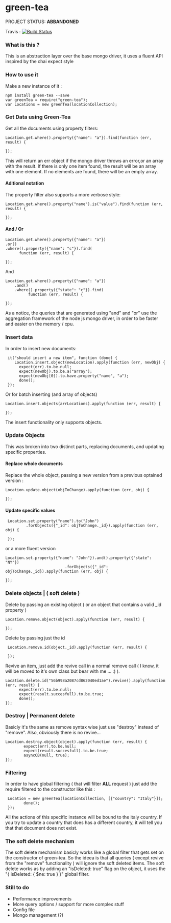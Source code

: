 # green-tea 
PROJECT STATUS: __ABBANDONED__

Travis : [![Build Status](https://travis-ci.org/laur3d/green-tea.svg?branch=master)](https://travis-ci.org/laur3d/green-tea)
### What is this ? 

This is an abstraction layer over the base mongo driver, it uses a fluent API inspired by the 
chai expect style 



### How to use it 

Make a new instance of it : 

    npm install green-tea --save 
    var greenTea = require("green-tea");    
    var Locations = new greenTea(locationCollection);
    
### Get Data using Green-Tea

Get all the documents using property filters:


    Location.get.where().property({"name": "a"}).find(function (err, result) {
          
    });


This will return an err object if the mongo driver throws an  error,or an array with the 
result. If there is only one item found, the result will be an array with one element. 
If no elements are found, there will be an empty array.

#### Aditional notation

The property filter also supports a more verbose style: 

    Location.get.where().property("name").is("value").find(function (err, result) {
        
    });

#### And / Or 

    Location.get.where().property({"name": "a"})
    .or()
    .where().property({"name": "c"}).find(
          function (err, result) {
    
    });

 And 

    Location.get.where().property({"name": "a"})
        .and()
        .where().property({"state": "c"}).find(
              function (err, result) {
        
    });

As a notice, the queries that are generated using "and" and "or" use the aggregation 
framework of the node js mongo driver, in order to be faster and easier on the memory / cpu.

### Insert data 

In order to insert new documents:

     it("should insert a new item", function (done) {
        Location.insert.object(newLocation).apply(function (err, newObj) {
          expect(err).to.be.null;
          expect(newObj).to.be.a("array");
          expect(newObj[0]).to.have.property("name", "a");
          done();
     });

Or for batch inserting (and array of objects)

    Location.insert.objects(arrLocations).apply(function (err, result) {

    });

The insert functionality only supports objects. 

### Update Objects

This was broken into two distinct parts, replacing documents, and updating specific 
properties.

#### Replace whole documents
Replace the whole object, passing a new version from a previous optained version :

    Location.update.object(objToChange).apply(function (err, obj) {
   
    });


#### Update specific values

     Location.set.property("name").to("John")
             .forObjects({"_id": objToChange._id}).apply(function (err, obj) {
                          
     });

or a more fluent version

    Location.set.property({"name": "John"}).and().property({"state": "NY"})
                              .forObjects({"_id": objToChange._id}).apply(function (err, obj) {
    
    });


### Delete objects | ( soft delete )

Delete by passing an existing object ( or an object that contains a valid _id property )

    Location.remove.object(object).apply(function (err, result) {
    
    });

Delete by passing just the id 

     Location.remove.id(object._id).apply(function (err, result) {
     
     });

Revive an item, just add the revive call in a normal remove call ( I know, it will be moved to it's own class but
 bear with me ... :) ).

    Location.delete.id("56b998a2087cd862040ed1ae").revive().apply(function (err, result) {
          expect(err).to.be.null;
          expect(result.succesfull).to.be.true;
          done();
    });

### Destroy | Permanent delete 

Basicly it's the same as remove syntax wise just use "destroy" instead of "remove". Also, obviously there is no revive... 

    Location.destroy.object(object).apply(function (err, result) {
            expect(err).to.be.null;
            expect(result.succesfull).to.be.true;
            asyncCB(null, true);
    });

### Filtering

In order to have global filtering ( that will filter __ALL__ request ) just add the
 require filtered to the constructor like this : 
 
     Location = new greenTea(locationCollection, [{"country": "Italy"}]);
            done();
     });

All the actions of this specific instance will be bound to the italy country. 
If you try to update a country that does has a different country, it will tell you that
that document does not exist.

### The soft delete mechanism

The soft delete mechanism basicly works like a global filter that gets set on the constructor of green-tea. 
So the ideea is that all queries ( except revive from the "remove" functionality ) will ignore the soft deleted items.
The soft delete works as by adding an "isDeleted: true" flag on the object, it uses the "{ isDeleted: { $ne: true } }" 
global filter.

### Still to do 


* Performance improvements
* More query options / support for more complex stuff
* Config file
* Mongo management (?) 
